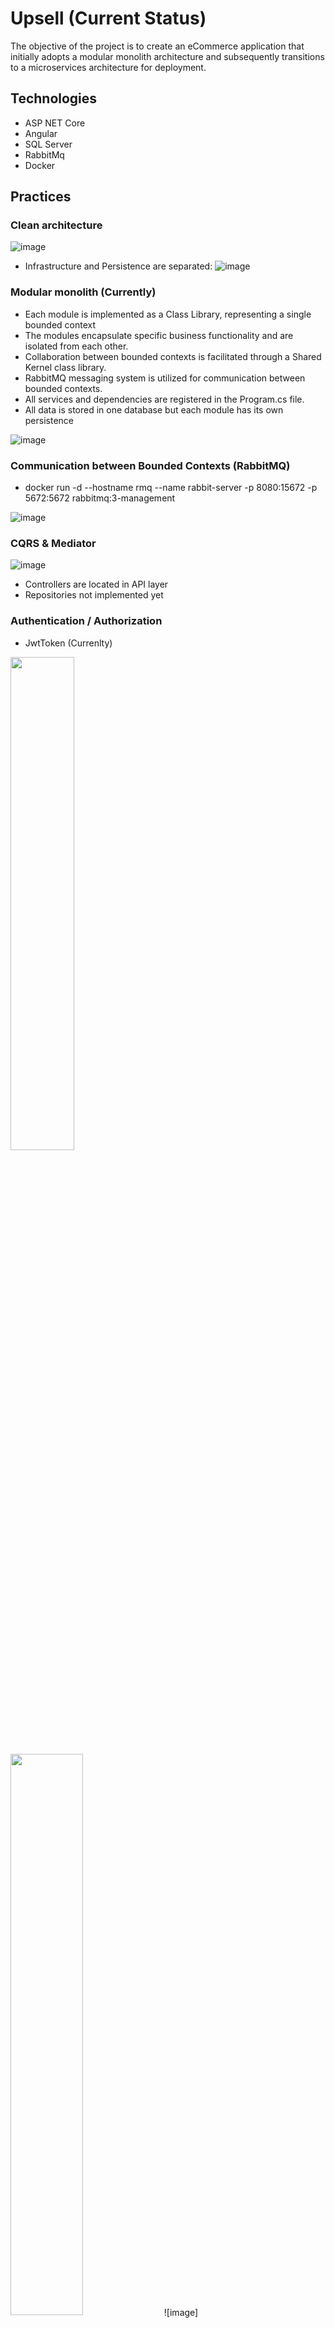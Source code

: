 # Upsell (Current Status)
The objective of the project is to create an eCommerce application that initially adopts a modular monolith architecture and subsequently transitions to a microservices architecture for deployment.
## Technologies
- ASP NET Core
- Angular
- SQL Server
- RabbitMq
- Docker
## Practices
### Clean architecture
  ![image](https://github.com/Gospon/Upsell/assets/103904530/b33f6f35-6753-42f9-a5eb-cd205e656d6e)
  - Infrastructure and Persistence are separated:
   ![image](https://github.com/Gospon/Upsell/assets/103904530/495f4712-ea98-42c8-bc86-500ca3bce202)

### Modular monolith (Currently)
  - Each module is implemented as a Class Library, representing a single bounded context
  - The modules encapsulate specific business functionality and are isolated from each other.
  - Collaboration between bounded contexts is facilitated through a Shared Kernel class library.
  - RabbitMQ messaging system is utilized for communication between bounded contexts.
  - All services and dependencies are registered in the Program.cs file.
  - All data is stored in one database but each module has its own persistence
    
  ![image](https://github.com/Gospon/Upsell/assets/103904530/1649b6c0-08a7-4e6c-8836-1d7b0de2cfea)

### Communication between Bounded Contexts (RabbitMQ)
-  docker run -d  --hostname rmq --name rabbit-server -p 8080:15672 -p 5672:5672 rabbitmq:3-management

![image](https://github.com/Gospon/Upsell/assets/103904530/657800e0-064c-410a-b1c8-50351ee418a8)

### CQRS & Mediator
  ![image](https://github.com/Gospon/Upsell/assets/103904530/b6a0204d-b476-4642-9a08-1b78faf67f60)
  - Controllers are located in API layer
  - Repositories not implemented yet

### Authentication / Authorization 
  - JwtToken (Currenlty)
  
  <img src="https://github.com/Gospon/Upsell/assets/103904530/35ecb1b7-0fe7-41df-a34f-c9e60cae8157" width="45%"/>
  &nbsp; &nbsp; &nbsp; &nbsp;
  <img src="https://github.com/Gospon/Upsell/assets/103904530/97883bfb-7f34-480f-9e3e-4333a1eb369c" width="48%"/>
![image](https://github.com/Gospon/Upsell/assets/103904530/be873067-33e7-40b8-9b6e-ad6b98b62587)

